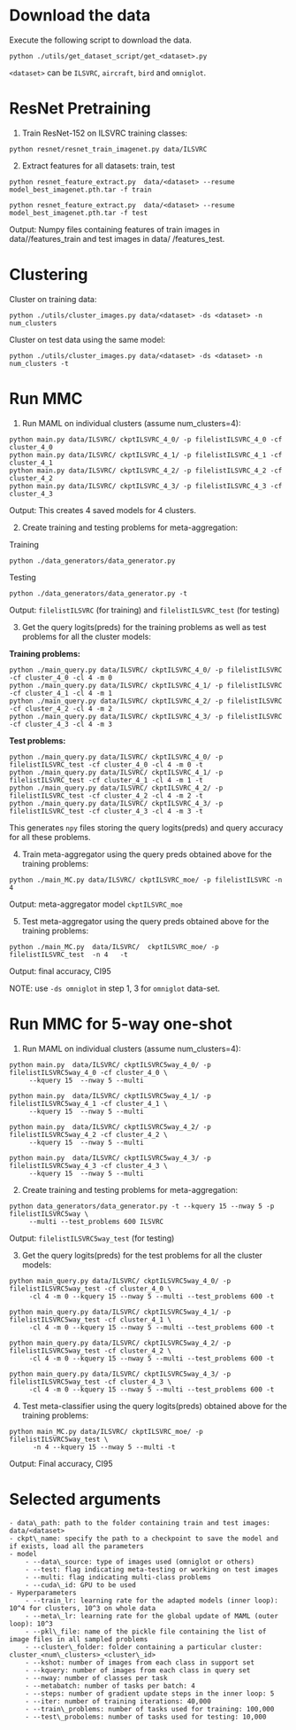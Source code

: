 # Download the data

Execute the following script to download the data.

```
python ./utils/get_dataset_script/get_<dataset>.py
```

`<dataset>` can be `ILSVRC`, `aircraft`, `bird` and `omniglot`.

# ResNet Pretraining

1. Train ResNet-152 on ILSVRC training classes:

```
python resnet/resnet_train_imagenet.py data/ILSVRC 
```

2. Extract features for all datasets: train, test

```
python resnet_feature_extract.py  data/<dataset> --resume model_best_imagenet.pth.tar -f train
```
```
python resnet_feature_extract.py  data/<dataset> --resume model_best_imagenet.pth.tar -f test
```

Output: Numpy files containing features of train images in data/<dataset>/features_train and test images in data/ <dataset> /features_test.

# Clustering 

Cluster on training data:

```
python ./utils/cluster_images.py data/<dataset> -ds <dataset> -n num_clusters
```

Cluster on test data using the same model:

```
python ./utils/cluster_images.py data/<dataset> -ds <dataset> -n num_clusters -t
```

# Run MMC

1. Run MAML on individual clusters (assume num_clusters=4):

```
python main.py data/ILSVRC/ ckptILSVRC_4_0/ -p filelistILSVRC_4_0 -cf cluster_4_0
python main.py data/ILSVRC/ ckptILSVRC_4_1/ -p filelistILSVRC_4_1 -cf cluster_4_1
python main.py data/ILSVRC/ ckptILSVRC_4_2/ -p filelistILSVRC_4_2 -cf cluster_4_2
python main.py data/ILSVRC/ ckptILSVRC_4_3/ -p filelistILSVRC_4_3 -cf cluster_4_3
```

Output: This creates 4 saved models for 4 clusters.

2. Create training and testing problems for meta-aggregation:

Training
```
python ./data_generators/data_generator.py
```
Testing
```
python ./data_generators/data_generator.py -t
```

Output: `filelistILSVRC` (for training) and `filelistILSVRC_test` (for testing)

3. Get the query logits(preds) for the training problems as well as test problems for all the cluster models:

**Training problems:**
```
python ./main_query.py data/ILSVRC/ ckptILSVRC_4_0/ -p filelistILSVRC -cf cluster_4_0 -cl 4 -m 0
python ./main_query.py data/ILSVRC/ ckptILSVRC_4_1/ -p filelistILSVRC -cf cluster_4_1 -cl 4 -m 1
python ./main_query.py data/ILSVRC/ ckptILSVRC_4_2/ -p filelistILSVRC -cf cluster_4_2 -cl 4 -m 2
python ./main_query.py data/ILSVRC/ ckptILSVRC_4_3/ -p filelistILSVRC -cf cluster_4_3 -cl 4 -m 3
```

**Test problems:**
```
python ./main_query.py data/ILSVRC/ ckptILSVRC_4_0/ -p filelistILSVRC_test -cf cluster_4_0 -cl 4 -m 0 -t
python ./main_query.py data/ILSVRC/ ckptILSVRC_4_1/ -p filelistILSVRC_test -cf cluster_4_1 -cl 4 -m 1 -t
python ./main_query.py data/ILSVRC/ ckptILSVRC_4_2/ -p filelistILSVRC_test -cf cluster_4_2 -cl 4 -m 2 -t
python ./main_query.py data/ILSVRC/ ckptILSVRC_4_3/ -p filelistILSVRC_test -cf cluster_4_3 -cl 4 -m 3 -t
```

This generates `npy` files storing the query logits(preds) and query accuracy for all these problems.

4. Train meta-aggregator using the query preds obtained above for the training problems:

```
python ./main_MC.py data/ILSVRC/ ckptILSVRC_moe/ -p filelistILSVRC -n 4
```

Output: meta-aggregator model `ckptILSVRC_moe`

5. Test meta-aggregator using the query preds obtained above for the training problems:

```
python ./main_MC.py  data/ILSVRC/  ckptILSVRC_moe/ -p filelistILSVRC_test  -n 4   -t
```

Output: final accuracy, CI95


NOTE: use `-ds omniglot` in step 1, 3 for `omniglot` data-set.


# Run MMC for 5-way one-shot

1. Run MAML on individual clusters (assume num_clusters=4):

```
python main.py  data/ILSVRC/ ckptILSVRC5way_4_0/ -p filelistILSVRC5way_4_0 -cf cluster_4_0 \
     --kquery 15  --nway 5 --multi

python main.py  data/ILSVRC/ ckptILSVRC5way_4_1/ -p filelistILSVRC5way_4_1 -cf cluster_4_1 \
     --kquery 15  --nway 5 --multi

python main.py  data/ILSVRC/ ckptILSVRC5way_4_2/ -p filelistILSVRC5way_4_2 -cf cluster_4_2 \
     --kquery 15  --nway 5 --multi

python main.py  data/ILSVRC/ ckptILSVRC5way_4_3/ -p filelistILSVRC5way_4_3 -cf cluster_4_3 \
     --kquery 15  --nway 5 --multi

```


2. Create training and testing problems for meta-aggregation:

```
python data_generators/data_generator.py -t --kquery 15 --nway 5 -p filelistILSVRC5way \
     --multi --test_problems 600 ILSVRC
```

Output: `filelistILSVRC5way_test` (for testing)

3. Get the query logits(preds) for the test problems for all the cluster models:

```
python main_query.py data/ILSVRC/ ckptILSVRC5way_4_0/ -p filelistILSVRC5way_test -cf cluster_4_0 \
     -cl 4 -m 0 --kquery 15 --nway 5 --multi --test_problems 600 -t
     
python main_query.py data/ILSVRC/ ckptILSVRC5way_4_1/ -p filelistILSVRC5way_test -cf cluster_4_1 \
     -cl 4 -m 0 --kquery 15 --nway 5 --multi --test_problems 600 -t

python main_query.py data/ILSVRC/ ckptILSVRC5way_4_2/ -p filelistILSVRC5way_test -cf cluster_4_2 \
     -cl 4 -m 0 --kquery 15 --nway 5 --multi --test_problems 600 -t     

python main_query.py data/ILSVRC/ ckptILSVRC5way_4_3/ -p filelistILSVRC5way_test -cf cluster_4_3 \
     -cl 4 -m 0 --kquery 15 --nway 5 --multi --test_problems 600 -t
```


4. Test meta-classifier using the query logits(preds) obtained above for the training problems:

```
python main_MC.py data/ILSVRC/ ckptILSVRC_moe/ -p filelistILSVRC5way_test \
      -n 4 --kquery 15 --nway 5 --multi -t 
```

Output: Final accuracy, CI95

# Selected arguments
    - data\_path: path to the folder containing train and test images: data/<dataset>
    - ckpt\_name: specify the path to a checkpoint to save the model and if exists, load all the parameters
    - model
        - --data\_source: type of images used (omniglot or others)
        - --test: flag indicating meta-testing or working on test images
        - --multi: flag indicating multi-class problems
        - --cuda\_id: GPU to be used
    - Hyperparameters
        - --train_lr: learning rate for the adapted models (inner loop): 10^4 for clusters, 10^3 on whole data
        - --meta\_lr: learning rate for the global update of MAML (outer loop): 10^3
        - --pkl\_file: name of the pickle file containing the list of image files in all sampled problems
        - --cluster\_folder: folder containing a particular cluster: cluster_<num\_clusters>_<cluster\_id>
        - --kshot: number of images from each class in support set
        - --kquery: number of images from each class in query set
        - --nway: number of classes per task
        - --metabatch: number of tasks per batch: 4
        - --steps: number of gradient update steps in the inner loop: 5
        - --iter: number of training iterations: 40,000
        - --train\_problems: number of tasks used for training: 100,000
        - --test\_probolems: number of tasks used for testing: 10,000

